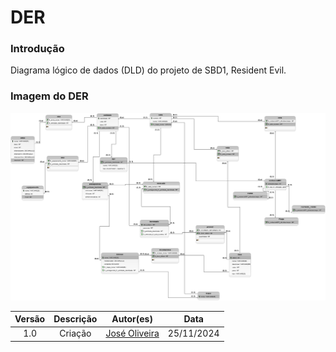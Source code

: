 # DER

### Introdução
Diagrama lógico de dados (DLD) do projeto de SBD1, Resident Evil.

### Imagem do DER
![DER](../assets/DLD_resident_evil.png)


 | Versão |     Descrição      |                     Autor(es)                     |    Data    |
| :----: | :----------------: | :-----------------------------------------------: | :--------: |
|  1.0   | Criação | [José Oliveira](https://github.com/Jose1277) | 25/11/2024 |
